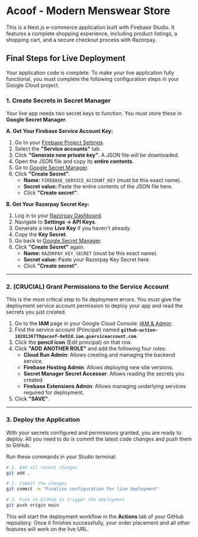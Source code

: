 # Acoof - Modern Menswear Store

This is a Next.js e-commerce application built with Firebase Studio. It features a complete shopping experience, including product listings, a shopping cart, and a secure checkout process with Razorpay.

## Final Steps for Live Deployment

Your application code is complete. To make your live application fully functional, you must complete the following configuration steps in your Google Cloud project.

### 1. Create Secrets in Secret Manager

Your live app needs two secret keys to function. You must store these in **Google Secret Manager**.

**A. Get Your Firebase Service Account Key:**

1.  Go to your [Firebase Project Settings](https://console.firebase.google.com/project/acoof-8e92d/settings/serviceaccounts/adminsdk).
2.  Select the **"Service accounts"** tab.
3.  Click **"Generate new private key"**. A JSON file will be downloaded.
4.  Open the JSON file and copy its **entire contents**.
5.  Go to [Google Secret Manager](https://console.cloud.google.com/security/secret-manager?project=acoof-8e92d).
6.  Click **"Create Secret"**.
    *   **Name:** `FIREBASE_SERVICE_ACCOUNT_KEY` (must be this exact name).
    *   **Secret value:** Paste the entire contents of the JSON file here.
    *   Click **"Create secret"**.

**B. Get Your Razorpay Secret Key:**

1.  Log in to your [Razorpay Dashboard](https://dashboard.razorpay.com/).
2.  Navigate to **Settings -> API Keys**.
3.  Generate a new **Live Key** if you haven't already.
4.  Copy the **Key Secret**.
5.  Go back to [Google Secret Manager](https://console.cloud.google.com/security/secret-manager?project=acoof-8e92d).
6.  Click **"Create Secret"** again.
    *   **Name:** `RAZORPAY_KEY_SECRET` (must be this exact name).
    *   **Secret value:** Paste your Razorpay Key Secret here.
    *   Click **"Create secret"**.

---

### 2. **(CRUCIAL) Grant Permissions to the Service Account**

This is the most critical step to fix deployment errors. You must give the deployment service account permission to deploy your app and read the secrets you just created.

1.  Go to the **IAM** page in your Google Cloud Console: [IAM & Admin](https://console.cloud.google.com/iam-admin/iam?project=acoof-8e92d).
2.  Find the service account (Principal) named **`github-action-1020136778@acoof-8e92d.iam.gserviceaccount.com`**.
3.  Click the **pencil icon** (Edit principal) on that row.
4.  Click **"ADD ANOTHER ROLE"** and add the following four roles:
    *   **Cloud Run Admin**: Allows creating and managing the backend service.
    *   **Firebase Hosting Admin**: Allows deploying new site versions.
    *   **Secret Manager Secret Accessor**: Allows reading the secrets you created.
    *   **Firebase Extensions Admin**: Allows managing underlying services required for deployment.
5.  Click **"SAVE"**.

---

### 3. Deploy the Application

With your secrets configured and permissions granted, you are ready to deploy. All you need to do is commit the latest code changes and push them to GitHub.

Run these commands in your Studio terminal:

```bash
# 1. Add all recent changes
git add .

# 2. Commit the changes
git commit -m "Finalize configuration for live deployment"

# 3. Push to GitHub to trigger the deployment
git push origin main
```

This will start the deployment workflow in the **Actions** tab of your GitHub repository. Once it finishes successfully, your order placement and all other features will work on the live URL.
